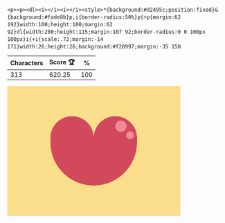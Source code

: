 `<p><p><dl><i></i><i></i><style>*{background:#d2495c;position:fixed}&{background:#fade8b}p,i{border-radius:50%}p{+p{margin:62 192}width:100;height:100;margin:62 92}dl{width:200;height:115;margin:107 92;border-radius:0 0 100px 100px}i{+i{scale:.72;margin:-14 171}width:26;height:26;background:#f28997;margin:-35 150`

| Characters | Score 🏆 | %   |
| ---------- | -------- | --- |
| 313        | 620.25   | 100 |

![](/2025/Aug2025/23/20250823.png)
